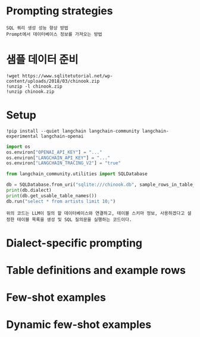 # Prompting strategies
```
SQL 쿼리 생성 성능 향상 방법
Prompt에서 데이터베이스 정보를 가져오는 방법
```

# 샘플 데이터 준비
```ssh
!wget https://www.sqlitetutorial.net/wp-content/uploads/2018/03/chinook.zip
!unzip -l chinook.zip
!unzip chinook.zip
```
# Setup
```ssh
!pip install --quiet langchain langchain-community langchain-experimental langchain-openai
```

```python
import os
os.environ["OPENAI_API_KEY"] = "..."
os.environ["LANGCHAIN_API_KEY"] = "..."
os.environ["LANGCHAIN_TRACING_V2"] = "true"

from langchain_community.utilities import SQLDatabase

db = SQLDatabase.from_uri("sqlite:///chinook.db", sample_rows_in_table_info=3)
print(db.dialect)
print(db.get_usable_table_names())
db.run("select * from artists limit 10;")
```

```
위의 코드는 LLM이 질의 할 데이터베이스와 연결하고, 테이블 스키마 정보, 사용하겠다고 설정한 테이블 목록을 생성 및 SQL 질의문을 실행하는 코드이다.
```

# Dialect-specific prompting
# Table definitions and example rows
# Few-shot examples
# Dynamic few-shot examples
